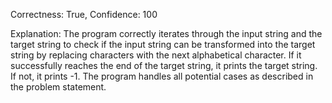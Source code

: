 Correctness: True, Confidence: 100

Explanation: The program correctly iterates through the input string and the target string to check if the input string can be transformed into the target string by replacing characters with the next alphabetical character. If it successfully reaches the end of the target string, it prints the target string. If not, it prints -1. The program handles all potential cases as described in the problem statement.